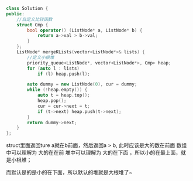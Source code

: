 ```C++
class Solution {
public:
    //自定义比较函数
    struct Cmp {
        bool operator() (ListNode* a, ListNode* b) {
            return a->val > b->val;
        }
    };
    ListNode* mergeKLists(vector<ListNode*>& lists) {
        //定义小根堆
        priority_queue<ListNode*, vector<ListNode*>, Cmp> heap;
        for (auto l : lists) 
            if (l) heap.push(l);

        auto dummy = new ListNode(0), cur = dummy;
        while (!heap.empty()) {
            auto t = heap.top();
            heap.pop();
            cur = cur->next = t;
            if (t->next) heap.push(t->next);
        }
        return dummy->next;
    }
};
```

struct里面返回ture a就在b前面，然后返回a > b, 此时应该是大的数在前面
数组中可以理解为 大的在在前
堆中可以理解为 大的在下面 ，所以小的在最上面，就是小根堆；

而默认是的是小的在下面，所以默认的堆就是大根堆了~